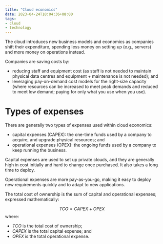 ```yaml
---
title: "Cloud economics"
date: 2023-04-24T10:04:36+08:00
tags:
- cloud
- technology
---
```


The cloud introduces new business models and economics as companies shift their expenditure, spending less money on setting up (e.g., servers) and more money on operations instead.

Companies are saving costs by:
- reducing staff and equipment cost (as staff is not needed to maintain physical data centres and equipment + maintenance is not needed); and
- leveraging pay-on-demand cost models for the right-size capacity (where resources can be increased to meet peak demands and reduced to meet low demand; paying for only what you use when you use).

# Types of expenses

There are generally two types of expenses used within cloud economics:
- capital expenses (CAPEX): the one-time funds used by a company to acquire, and upgrade physical resources; and
- operational expenses (OPEX): the ongoing funds used by a company to keep running the business.

Capital expenses are used to set up private clouds, and they are generally high in cost initially and hard to change once purchased. It also takes a long time to deploy.

Operational expenses are more pay-as-you-go, making it easy to deploy new requirements quickly and to adapt to new applications.

The total cost of ownership is the sum of capital and operational expenses; expressed mathematically:

$$
TCO = CAPEX + OPEX
$$
where:
- $TCO$ is the total cost of ownership;
- $CAPEX$ is the total capital expense; and
- $OPEX$ is the total operational expense.
